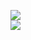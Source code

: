 [![](https://img.shields.io/badge/Made%20With-Github%20Spray-lightgrey.svg?style=for-the-badge&logo=github)](https://github.com/Annihil/github-spray#7410)  
[![](https://i.imgur.com/2DrTn0Z.gif)](https://github.com/Annihil/github-spray)